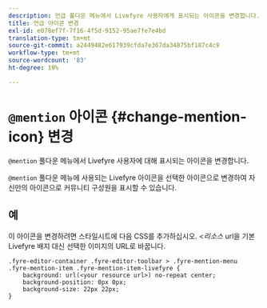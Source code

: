 ```yaml
---
description: 언급 풀다운 메뉴에서 Livefyre 사용자에게 표시되는 아이콘을 변경합니다.
title: 언급 아이콘 변경
exl-id: e078ef7f-7f16-4f5d-9152-95ae7fe7e4bd
translation-type: tm+mt
source-git-commit: a2449482e617939cfda7e367da34875bf187c4c9
workflow-type: tm+mt
source-wordcount: '83'
ht-degree: 19%

---
```


# `@mention` 아이콘 {#change-mention-icon} 변경

`@mention` 풀다운 메뉴에서 Livefyre 사용자에 대해 표시되는 아이콘을 변경합니다.

`@mention` 풀다운 메뉴에 사용되는 Livefyre 아이콘을 선택한 아이콘으로 변경하여 자신만의 아이콘으로 커뮤니티 구성원을 표시할 수 있습니다.

## 예

이 아이콘을 변경하려면 스타일시트에 다음 CSS를 추가하십시오. &lt;*리소스* url을 기본 Livefyre 배지 대신 선택한 이미지의 URL로 바꿉니다.

```
.fyre-editor-container .fyre-editor-toolbar > .fyre-mention-menu .fyre-mention-item .fyre-mention-item-livefyre { 
    background: url(<your resource url>) no-repeat center; 
    background-position: 0px 0px; 
    background-size: 22px 22px; 
}
```
